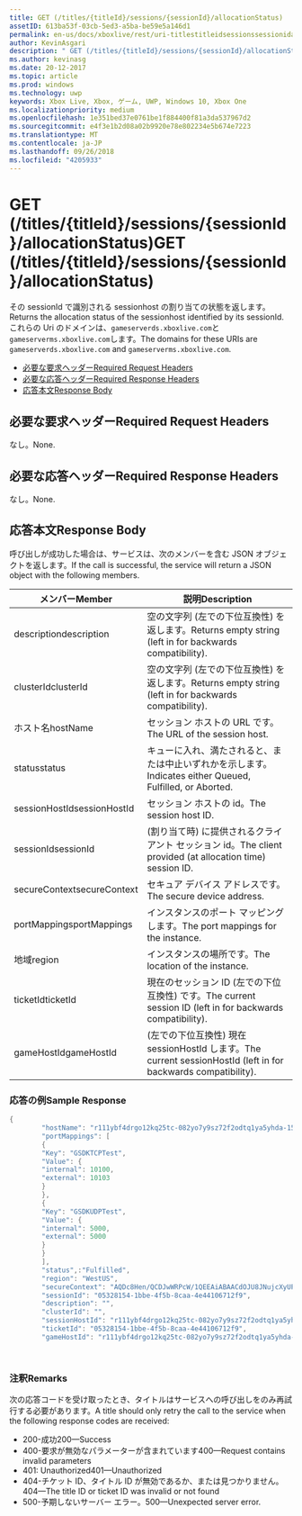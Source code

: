 ```yaml
---
title: GET (/titles/{titleId}/sessions/{sessionId}/allocationStatus)
assetID: 613ba53f-03cb-5ed3-a5ba-be59e5a146d1
permalink: en-us/docs/xboxlive/rest/uri-titlestitleidsessionssessionidallocationstatus-get.html
author: KevinAsgari
description: " GET (/titles/{titleId}/sessions/{sessionId}/allocationStatus)"
ms.author: kevinasg
ms.date: 20-12-2017
ms.topic: article
ms.prod: windows
ms.technology: uwp
keywords: Xbox Live, Xbox, ゲーム, UWP, Windows 10, Xbox One
ms.localizationpriority: medium
ms.openlocfilehash: 1e351bed37e0761be1f884400f81a3da537967d2
ms.sourcegitcommit: e4f3e1b2d08a02b9920e78e802234e5b674e7223
ms.translationtype: MT
ms.contentlocale: ja-JP
ms.lasthandoff: 09/26/2018
ms.locfileid: "4205933"
---
```

# <a name="get-titlestitleidsessionssessionidallocationstatus"></a><span data-ttu-id="4b4cc-104">GET (/titles/{titleId}/sessions/{sessionId}/allocationStatus)</span><span class="sxs-lookup"><span data-stu-id="4b4cc-104">GET (/titles/{titleId}/sessions/{sessionId}/allocationStatus)</span></span>
<span data-ttu-id="4b4cc-105">その sessionId で識別される sessionhost の割り当ての状態を返します。</span><span class="sxs-lookup"><span data-stu-id="4b4cc-105">Returns the allocation status of the sessionhost identified by its sessionId.</span></span> <span data-ttu-id="4b4cc-106">これらの Uri のドメインは、`gameserverds.xboxlive.com`と`gameserverms.xboxlive.com`します。</span><span class="sxs-lookup"><span data-stu-id="4b4cc-106">The domains for these URIs are `gameserverds.xboxlive.com` and `gameserverms.xboxlive.com`.</span></span>
 
  * [<span data-ttu-id="4b4cc-107">必要な要求ヘッダー</span><span class="sxs-lookup"><span data-stu-id="4b4cc-107">Required Request Headers</span></span>](#ID4E4)
  * [<span data-ttu-id="4b4cc-108">必要な応答ヘッダー</span><span class="sxs-lookup"><span data-stu-id="4b4cc-108">Required Response Headers</span></span>](#ID4EEB)
  * [<span data-ttu-id="4b4cc-109">応答本文</span><span class="sxs-lookup"><span data-stu-id="4b4cc-109">Response Body</span></span>](#ID4ELB)
 
<a id="ID4E4"></a>

 
## <a name="required-request-headers"></a><span data-ttu-id="4b4cc-110">必要な要求ヘッダー</span><span class="sxs-lookup"><span data-stu-id="4b4cc-110">Required Request Headers</span></span>
 
<span data-ttu-id="4b4cc-111">なし。</span><span class="sxs-lookup"><span data-stu-id="4b4cc-111">None.</span></span>
  
<a id="ID4EEB"></a>

 
## <a name="required-response-headers"></a><span data-ttu-id="4b4cc-112">必要な応答ヘッダー</span><span class="sxs-lookup"><span data-stu-id="4b4cc-112">Required Response Headers</span></span>
 
<span data-ttu-id="4b4cc-113">なし。</span><span class="sxs-lookup"><span data-stu-id="4b4cc-113">None.</span></span>
  
<a id="ID4ELB"></a>

 
## <a name="response-body"></a><span data-ttu-id="4b4cc-114">応答本文</span><span class="sxs-lookup"><span data-stu-id="4b4cc-114">Response Body</span></span>
 
<span data-ttu-id="4b4cc-115">呼び出しが成功した場合は、サービスは、次のメンバーを含む JSON オブジェクトを返します。</span><span class="sxs-lookup"><span data-stu-id="4b4cc-115">If the call is successful, the service will return a JSON object with the following members.</span></span>
 
| <span data-ttu-id="4b4cc-116">メンバー</span><span class="sxs-lookup"><span data-stu-id="4b4cc-116">Member</span></span>| <span data-ttu-id="4b4cc-117">説明</span><span class="sxs-lookup"><span data-stu-id="4b4cc-117">Description</span></span>| 
| --- | --- | 
| <span data-ttu-id="4b4cc-118">description</span><span class="sxs-lookup"><span data-stu-id="4b4cc-118">description</span></span>| <span data-ttu-id="4b4cc-119">空の文字列 (左での下位互換性) を返します。</span><span class="sxs-lookup"><span data-stu-id="4b4cc-119">Returns empty string (left in for backwards compatibility).</span></span>| 
| <span data-ttu-id="4b4cc-120">clusterId</span><span class="sxs-lookup"><span data-stu-id="4b4cc-120">clusterId</span></span>| <span data-ttu-id="4b4cc-121">空の文字列 (左での下位互換性) を返します。</span><span class="sxs-lookup"><span data-stu-id="4b4cc-121">Returns empty string (left in for backwards compatibility).</span></span>| 
| <span data-ttu-id="4b4cc-122">ホスト名</span><span class="sxs-lookup"><span data-stu-id="4b4cc-122">hostName</span></span>| <span data-ttu-id="4b4cc-123">セッション ホストの URL です。</span><span class="sxs-lookup"><span data-stu-id="4b4cc-123">The URL of the session host.</span></span>| 
| <span data-ttu-id="4b4cc-124">status</span><span class="sxs-lookup"><span data-stu-id="4b4cc-124">status</span></span>| <span data-ttu-id="4b4cc-125">キューに入れ、満たされると、または中止いずれかを示します。</span><span class="sxs-lookup"><span data-stu-id="4b4cc-125">Indicates either Queued, Fulfilled, or Aborted.</span></span>| 
| <span data-ttu-id="4b4cc-126">sessionHostId</span><span class="sxs-lookup"><span data-stu-id="4b4cc-126">sessionHostId</span></span>| <span data-ttu-id="4b4cc-127">セッション ホストの id。</span><span class="sxs-lookup"><span data-stu-id="4b4cc-127">The session host ID.</span></span>| 
| <span data-ttu-id="4b4cc-128">sessionId</span><span class="sxs-lookup"><span data-stu-id="4b4cc-128">sessionId</span></span>| <span data-ttu-id="4b4cc-129">(割り当て時) に提供されるクライアント セッション id。</span><span class="sxs-lookup"><span data-stu-id="4b4cc-129">The client provided (at allocation time) session ID.</span></span>| 
| <span data-ttu-id="4b4cc-130">secureContext</span><span class="sxs-lookup"><span data-stu-id="4b4cc-130">secureContext</span></span>| <span data-ttu-id="4b4cc-131">セキュア デバイス アドレスです。</span><span class="sxs-lookup"><span data-stu-id="4b4cc-131">The secure device address.</span></span>| 
| <span data-ttu-id="4b4cc-132">portMappings</span><span class="sxs-lookup"><span data-stu-id="4b4cc-132">portMappings</span></span>| <span data-ttu-id="4b4cc-133">インスタンスのポート マッピングします。</span><span class="sxs-lookup"><span data-stu-id="4b4cc-133">The port mappings for the instance.</span></span>| 
| <span data-ttu-id="4b4cc-134">地域</span><span class="sxs-lookup"><span data-stu-id="4b4cc-134">region</span></span>| <span data-ttu-id="4b4cc-135">インスタンスの場所です。</span><span class="sxs-lookup"><span data-stu-id="4b4cc-135">The location of the instance.</span></span>| 
| <span data-ttu-id="4b4cc-136">ticketId</span><span class="sxs-lookup"><span data-stu-id="4b4cc-136">ticketId</span></span>| <span data-ttu-id="4b4cc-137">現在のセッション ID (左での下位互換性) です。</span><span class="sxs-lookup"><span data-stu-id="4b4cc-137">The current session ID (left in for backwards compatibility).</span></span>| 
| <span data-ttu-id="4b4cc-138">gameHostId</span><span class="sxs-lookup"><span data-stu-id="4b4cc-138">gameHostId</span></span>| <span data-ttu-id="4b4cc-139">(左での下位互換性) 現在 sessionHostId します。</span><span class="sxs-lookup"><span data-stu-id="4b4cc-139">The current sessionHostId (left in for backwards compatibility).</span></span>| 
 
<a id="ID4EGD"></a>

 
### <a name="sample-response"></a><span data-ttu-id="4b4cc-140">応答の例</span><span class="sxs-lookup"><span data-stu-id="4b4cc-140">Sample Response</span></span>
 

```cpp
{
        "hostName": "r111ybf4drgo12kq25tc-082yo7y9sz72f2odtq1ya5yhda-155169995-ncus.cloudapp.net",
        "portMappings": [
        {
        "Key": "GSDKTCPTest",
        "Value": {
        "internal": 10100,
        "external": 10103
        }
        },
        {
        "Key": "GSDKUDPTest",
        "Value": {
        "internal": 5000,
        "external": 5000
        }
        }
        ],
        "status",:"Fulfilled",
        "region": "WestUS",
        "secureContext": "AQDc8Hen/QCDJwWRPcW/1QEEAiABAACdOJU8JNujcXyUPwUBCnue+g==",
        "sessionId": "05328154-1bbe-4f5b-8caa-4e44106712f9",
        "description": "",
        "clusterId": "",
        "sessionHostId": "r111ybf4drgo12kq25tc-082yo7y9sz72f2odtq1ya5yhda-155169995-ncus.GSDKAgent_IN_0.0",
        "ticketId": "05328154-1bbe-4f5b-8caa-4e44106712f9",
        "gameHostId": "r111ybf4drgo12kq25tc-082yo7y9sz72f2odtq1ya5yhda-155169995-ncus.GSDKAgent_IN_0.0"

      
```

  
<a id="remarks"></a>

 
### <a name="remarks"></a><span data-ttu-id="4b4cc-141">注釈</span><span class="sxs-lookup"><span data-stu-id="4b4cc-141">Remarks</span></span>
 
<span data-ttu-id="4b4cc-142">次の応答コードを受け取ったとき、タイトルはサービスへの呼び出しをのみ再試行する必要があります。</span><span class="sxs-lookup"><span data-stu-id="4b4cc-142">A title should only retry the call to the service when the following response codes are received:</span></span>
 
   * <span data-ttu-id="4b4cc-143">200-成功</span><span class="sxs-lookup"><span data-stu-id="4b4cc-143">200—Success</span></span> 
   * <span data-ttu-id="4b4cc-144">400-要求が無効なパラメーターが含まれています</span><span class="sxs-lookup"><span data-stu-id="4b4cc-144">400—Request contains invalid parameters</span></span> 
   * <span data-ttu-id="4b4cc-145">401: Unauthorized</span><span class="sxs-lookup"><span data-stu-id="4b4cc-145">401—Unauthorized</span></span> 
   * <span data-ttu-id="4b4cc-146">404-チケット ID、タイトル ID が無効であるか、または見つかりません。</span><span class="sxs-lookup"><span data-stu-id="4b4cc-146">404—The title ID or ticket ID was invalid or not found</span></span> 
   * <span data-ttu-id="4b4cc-147">500-予期しないサーバー エラー。</span><span class="sxs-lookup"><span data-stu-id="4b4cc-147">500—Unexpected server error.</span></span> 
    